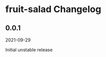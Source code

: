 # fruit-salad Changelog

<!-- markdownlint-disable no-trailing-punctuation -->

## 0.0.1

2021-09-29

Initial unstable release
